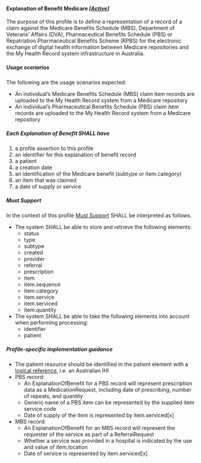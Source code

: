 #### Explanation of Benefit Medicare *[[Active](http://hl7.org/fhir/STU3/valueset-publication-status.html)]*

The purpose of this profile is to define a representation of a record of a claim against the Medicare Benefits Schedule (MBS), Department of Veterans’ Affairs (DVA), Pharmaceutical Benefits Schedule (PBS) or Repatriation Pharmaceutical Benefits Scheme (RPBS) for the electronic exchange of digital health information between Medicare repositories and the My Health Record system infrastructure in Australia.


##### **Usage scenarios**
The following are the usage scenarios expected:
* An individual’s Medicare Benefits Schedule (MBS) claim item records are uploaded to the My Health Record system from a Medicare repository
* An individual’s Pharmaceutical Benefits Schedule (PBS) claim item records are uploaded to the My Health Record system from a Medicare repository


##### **Each Explanation of Benefit SHALL have**
1. a profile assertion to this profile
1. an identifier for this explanation of benefit record 
1. a patient
1. a creation date
1. an identification of the Medicare benefit (subtype or item.category)
1. an item that was claimed
1. a date of supply or service


##### **Must Support**
In the context of this profile [Must Support](http://hl7.org/fhir/STU3/conformance-rules.html#mustSupport) SHALL be interpreted as follows.
* The system SHALL be able to store and retrieve the following elements:
    * status
    * type
    * subtype
    * created
    * provider
    * referral
    * prescription
    * item
    * item.sequence
    * item.category
    * item.service
    * item.serviced
    * item.quantity
* The system SHALL be able to take the following elements into account when performing processing:
    * identifier
    * patient
 
 
##### **Profile-specific implementation guidance**
* The patient resource should be identified in the patient element with a [logical reference](https://www.hl7.org/fhir/STU3/references.html#logical), i.e. an Australian IHI
* PBS record: 
    * An ExplanationOfBenefit for a PBS record will represent prescription data as a MedicationRequest, including date of prescribing, number of repeats, and quantity
    * Generic name of a PBS item can be represented by the supplied item service code
    * Date of supply of the item is represented by item.serviced[x]
* MBS record: 
    * An ExplanationOfBenefit for an MBS record will represent the requester of the service as part of a ReferralRequest
    * Whether a service was provided in a hospital is indicated by the use and value of item.location
    * Date of service is represented by item.serviced[x]




